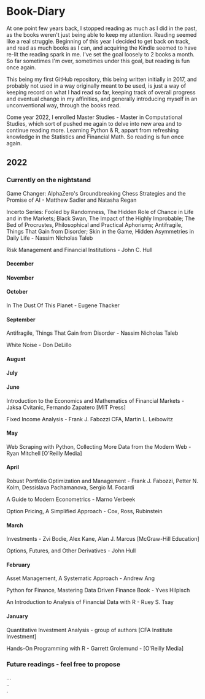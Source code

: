 # Book-Diary  

At one point few years back, I stopped reading as much as I did in the past, as the books weren't just being able to keep my attention. Reading seemed like a real struggle. Beginning of this year I decided to get back on track, and read as much books as I can, and acquiring the Kindle seemed to have re-lit the reading spark in me. I've set the goal loosely to 2 books a month. So far sometimes I'm over, sometimes under this goal, but reading is fun once again.  

This being my first GitHub repository, this being written initially in 2017, and probably not used in a way originally meant to be used, is just a way of keeping record on what I had read so far, keeping track of overall progress and eventual change in my affinities, and generally introducing myself in an unconventional way, through the books read.  

Come year 2022, I enrolled Master Studies - Master in Computational Studies, which sort of pushed me again to delve into new area and to continue reading more. Learning Python & R, appart from refreshing knowledge in the Statistics and Financial Math. So reading is fun once again.  

## 2022

### Currently on the nightstand  

Game Changer: AlphaZero's Groundbreaking Chess Strategies and the Promise of AI - Matthew Sadler and Natasha Regan  
  
Incerto Series: Fooled by Randomness, The Hidden Role of Chance in Life and in the Markets; Black Swan, The Impact of the Highly Improbable; The Bed of Procrustes, Philosophical and Practical Aphorisms; Antifragile, Things That Gain from Disorder; Skin in the Game, Hidden Asymmetries in Daily Life - Nassim Nicholas Taleb  

Risk Management and Financial Institutions - John C. Hull  

#### December

#### November

#### October  
  
In The Dust Of This Planet - Eugene Thacker  

#### September  

Antifragile, Things That Gain from Disorder - Nassim Nicholas Taleb  
  
White Noise - Don DeLillo

#### August  

#### July

#### June  

Introduction to the Economics and Mathematics of Financial Markets - Jaksa Cvitanic, Fernando Zapatero [MIT Press]  

Fixed Income Analysis - Frank J. Fabozzi CFA, Martin L. Leibowitz  

#### May  

Web Scraping with Python, Collecting More Data from the Modern Web - Ryan Mitchell [O’Reilly Media]  

#### April

Robust Portfolio Optimization and Management -  Frank J. Fabozzi, Petter N. Kolm, Dessislava Pachamanova, Sergio M. Focardi  

A Guide to Modern Econometrics - Marno Verbeek  

Option Pricing, A Simplified Approach - Cox, Ross, Rubinstein

#### March

Investments - Zvi Bodie, Alex Kane, Alan J. Marcus [McGraw-Hill Education]  

Options, Futures, and Other Derivatives - John Hull  

#### February

Asset Management, A Systematic Approach - Andrew Ang  

Python for Finance, Mastering Data Driven Finance  Book - Yves Hilpisch  

An Introduction to Analysis of Financial Data with R - Ruey S. Tsay

#### January  

Quantitative Investment Analysis - group of authors [CFA Institute Investment]  
  
Hands-On Programming with R - Garrett Grolemund - [O'Reilly Media]  

### Future readings - feel free to propose

...  
..  
.
